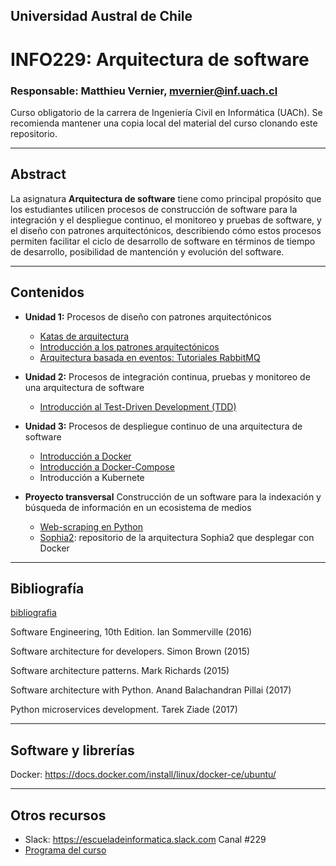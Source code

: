 ## Universidad Austral de Chile

# INFO229: Arquitectura de software

### Responsable: Matthieu Vernier, mvernier@inf.uach.cl

Curso obligatorio de la carrera de Ingeniería Civil en Informática (UACh). Se recomienda mantener una copia local del material del curso clonando este repositorio. 

***
## Abstract

La asignatura **Arquitectura de software** tiene como principal propósito que los estudiantes utilicen procesos de construcción de software para la integración y el despliegue continuo, el monitoreo y pruebas de software, y el diseño con patrones arquitectónicos, describiendo cómo estos procesos permiten facilitar el ciclo de desarrollo de software en términos de tiempo de desarrollo, posibilidad de mantención y evolución del software.


***
## Contenidos

- **Unidad 1:** Procesos de diseño con patrones arquitectónicos
	- [Katas de arquitectura](https://docs.google.com/presentation/d/1SMeFc1w0bnyj_L2tCnYc7BJO5T81HS3ceyfbK7UUVZU/edit?usp=sharing)
	- [Introducción a los patrones arquitectónicos](https://docs.google.com/presentation/d/1cdvBKSnTlft512IfUHiJWnP0_AQMh66guRek_9lGrDA/edit?usp=sharing)
	- [Arquitectura basada en eventos: Tutoriales RabbitMQ](https://www.rabbitmq.com/getstarted.html)

- **Unidad 2:** Procesos de integración continua, pruebas y monitoreo de una arquitectura de software
	- [Introducción al Test-Driven Development (TDD)](unidad2/TP1-TDD.md)	

- **Unidad 3:** Procesos de despliegue continuo de una arquitectura de software
	- [Introducción a Docker](unidad3/tp1-introduccion-docker.md)
	- [Introducción a Docker-Compose](unidad3/tp2-docker-compose.md)
	- Introducción a Kubernete

- **Proyecto transversal** Construcción de un software para la indexación y búsqueda de información en un ecosistema de medios
	- [Web-scraping en Python](proyecto/web-scraping-python.ipynb)
	- [Sophia2](proyecto/Sophia2): repositorio de la arquitectura Sophia2 que desplegar con Docker

***
## Bibliografía 

[bibliografia](bibliografia/)

Software Engineering, 10th Edition. Ian Sommerville (2016)

Software architecture for developers. Simon Brown (2015)

Software architecture patterns. Mark Richards (2015)

Software architecture with Python. Anand Balachandran Pillai (2017)

Python microservices development. Tarek Ziade (2017)


***
## Software y librerías

Docker: https://docs.docker.com/install/linux/docker-ce/ubuntu/

***
## Otros recursos
- Slack: https://escueladeinformatica.slack.com Canal #229
- [Programa del curso](Programa_INFO229__2019.pdf)

